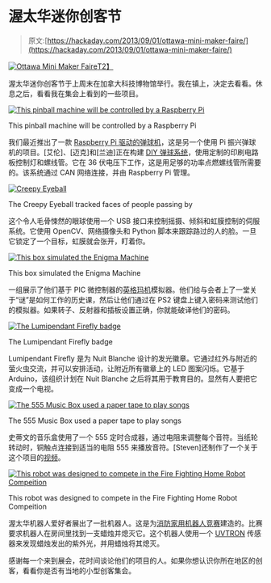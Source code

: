 # 渥太华迷你创客节

> 原文:[https://hackaday.com/2013/09/01/ottawa-mini-maker-faire/](https://hackaday.com/2013/09/01/ottawa-mini-maker-faire/)

[![Ottawa Mini Maker Faire](../Images/40fa7729186b0382382c1d6e880f6a4f.png)T2】](http://hackaday.com/?attachment_id=102236)

渥太华迷你创客节于上周末在加拿大科技博物馆举行。我在镇上，决定去看看。休息之后，看看我在集会上看到的一些项目。

[![This pinball machine will be controlled by a Raspberry Pi](../Images/e4598f9245287f2e22bc73c2f268e019.png)](http://hackaday.com/?attachment_id=102243)

This pinball machine will be controlled by a Raspberry Pi

我们最近推出了一款 [Raspberry Pi 驱动的弹球机](http://hackaday.com/2013/08/19/building-a-pinball-out-of-its-playfield/ "Building an entire pinball machine from just the playfield")，这是另一个使用 Pi 振兴弹球机的项目。[艾伦]、[迈克]和[兰迪]正在构建 [DIY 弹球系统](http://diypinball.ca "DIYPinball")，使用定制的印刷电路板控制灯和螺线管。它在 36 伏电压下工作，这是用足够的功率点燃螺线管所需要的。该系统通过 CAN 网络连接，并由 Raspberry Pi 管理。

[![Creepy Eyeball](../Images/0cbb7fe47981fd5221a935531e03397b.png)](http://hackaday.com/?attachment_id=102242)

The Creepy Eyeball tracked faces of people passing by

这个令人毛骨悚然的眼球使用一个 USB 接口来控制摇摄、倾斜和虹膜控制的伺服系统。它使用 OpenCV、网络摄像头和 Python 脚本来跟踪路过的人的脸。一旦它锁定了一个目标，虹膜就会张开，盯着你。

[![This box simulated the Enigma Machine](../Images/8802cb840971ee797192851059496a73.png)](http://hackaday.com/?attachment_id=102240)

This box simulated the Enigma Machine

一组展示了他们基于 PIC 微控制器的[英格玛机](http://en.wikipedia.org/wiki/Enigma_machine "Enigma Machine")模拟器。他们给与会者上了一堂关于“谜”是如何工作的历史课，然后让他们通过在 PS2 键盘上键入密码来测试他们的模拟器。如果转子、反射器和插板设置正确，你就能破译他们的密码。

[![The Lumipendant Firefly badge](../Images/3b9ab2a20a470e770bc2be3034cb4bb4.png)](http://hackaday.com/?attachment_id=102244)

The Lumipendant Firefly badge

Lumipendant Firefly 是为 Nuit Blanche 设计的发光徽章。它通过红外与附近的萤火虫交流，并可以安排活动，让附近所有徽章上的 LED 图案闪烁。它基于 Arduino，该组织计划在 Nuit Blanche 之后将其用于教育目的。显然有人要把它变成一个电视。

[![The 555 Music Box used a paper tape to play songs](../Images/3616c6ab1aef458c7fdcc7ae172ef3f1.png)](http://hackaday.com/?attachment_id=102245)

The 555 Music Box used a paper tape to play songs

史蒂文的音乐盒使用了一个 555 定时合成器，通过电阻来调整每个音符。当纸轮转动时，铜触点连接到适当的电阻 555 来播放音符。[Steven]还制作了一个关于这个项目的[视频](http://www.youtube.com/watch?v=WM1bZgBqDl4)。

[![This robot was designed to compete in the Fire Fighting Home Robot Compeition](../Images/cb706b5d13ea716e89b1d4964fb340f4.png)](http://hackaday.com/?attachment_id=102246)

This robot was designed to compete in the Fire Fighting Home Robot Compeition

渥太华机器人爱好者展出了一批机器人。这是为[消防家用机器人竞赛](http://www.trincoll.edu/events/robot/ "Fire Fighting Home Robot Competition")建造的。比赛要求机器人在房间里找到一支蜡烛并熄灭它。这个机器人使用一个 [UVTRON](http://www.acroname.com/robotics/parts/R67-UVTRON.html "UVTRON") 传感器来发现蜡烛发出的紫外光，并用蜡烛将其熄灭。

感谢每一个来到展会，花时间谈论他们的项目的人。如果你想认识你所在地区的创客，看看你是否有当地的小型创客集会。